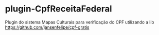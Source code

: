 # plugin-CpfReceitaFederal
Plugin do sistema Mapas Culturais para verificação do CPF utilizando a lib https://github.com/jansenfelipe/cpf-gratis
